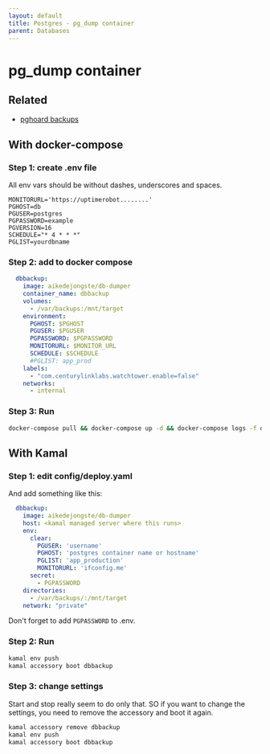```yaml
---
layout: default
title: Postgres - pg_dump container
parent: Databases
---
```


# pg_dump container

## Related

- [pghoard backups](https://github.com/Aiven-Open/pghoard)

## With docker-compose

### Step 1: create .env file

All env vars should be without dashes, underscores and spaces.

```
MONITORURL='https://uptimerobot........'
PGHOST=db
PGUSER=postgres
PGPASSWORD=example
PGVERSION=16
SCHEDULE="* 4 * * *"
PGLIST=yourdbname
```

### Step 2: add to docker compose

```yaml
  dbbackup:
    image: aikedejongste/db-dumper
    container_name: dbbackup
    volumes:
      - /var/backups:/mnt/target
    environment:
      PGHOST: $PGHOST
      PGUSER: $PGUSER
      PGPASSWORD: $PGPASSWORD
      MONITORURL: $MONITOR_URL
      SCHEDULE: $SCHEDULE
      #PGLIST: app_prod
    labels:
      - "com.centurylinklabs.watchtower.enable=false"
    networks:
      - internal
```

### Step 3: Run

```bash
docker-compose pull && docker-compose up -d && docker-compose logs -f dbbackup
```



## With Kamal

### Step 1: edit config/deploy.yaml

And add something like this:

```yaml
  dbbackup:
    image: aikedejongste/db-dumper
    host: <kamal managed server where this runs>
    env:
      clear:
        PGUSER: 'username'
        PGHOST: 'postgres container name or hostname'
        PGLIST: 'app_production'
        MONITORURL: 'ifconfig.me'
      secret:
        - PGPASSWORD
    directories:
      - /var/backups/:/mnt/target
    network: "private"
```

Don't forget to add `PGPASSWORD` to .env.

### Step 2: Run

```bash
kamal env push
kamal accessory boot dbbackup
```

### Step 3: change settings

Start and stop really seem to do only that. SO if you want to change the
settings, you need to remove the accessory and boot it again.

```bash
kamal accessory remove dbbackup
kamal env push
kamal accessory boot dbbackup
```




